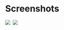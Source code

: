 # Screenshots

<kbd>
  <img src="https://github.com/developerJhonAlon/Proyecto-Investigacion-ESPE/blob/master/Docs/screenshot-inve2.png">
</kbd>


<kbd>
  <img src="https://github.com/developerJhonAlon/Proyecto-Investigacion-ESPE/blob/master/Docs/screenshot-inve3.png">
</kbd>
